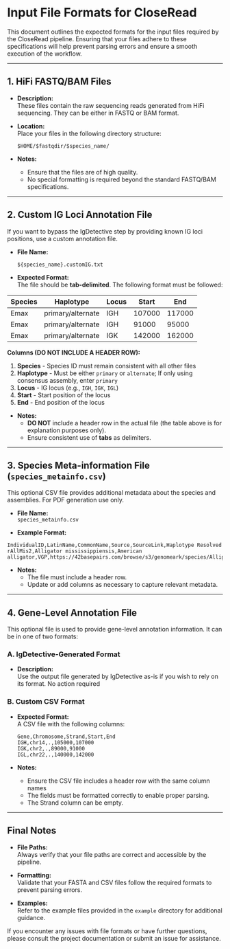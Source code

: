 # Input File Formats for CloseRead

This document outlines the expected formats for the input files required by the CloseRead pipeline. Ensuring that your files adhere to these specifications will help prevent parsing errors and ensure a smooth execution of the workflow.

---

## 1. HiFi FASTQ/BAM Files

- **Description:**  
  These files contain the raw sequencing reads generated from HiFi sequencing. They can be either in FASTQ or BAM format.
  
- **Location:**  
  Place your files in the following directory structure:
  ```
  $HOME/$fastqdir/$species_name/
  ```
  
- **Notes:**  
  - Ensure that the files are of high quality.
  - No special formatting is required beyond the standard FASTQ/BAM specifications.

---


## 2. Custom IG Loci Annotation File

If you want to bypass the IgDetective step by providing known IG loci positions, use a custom annotation file.

- **File Name:**  
  ```
  ${species_name}.customIG.txt
  ```

- **Expected Format:**  
  The file should be **tab-delimited**. The following format must be followed:

| Species | Haplotype         | Locus | Start  | End    |
|---------|-------------------|-------|--------|--------|
| Emax    | primary/alternate | IGH   | 107000 | 117000 |
| Emax    | primary/alternate | IGH   | 91000  | 95000  |
| Emax    | primary/alternate | IGK   | 142000 | 162000 |

  **Columns (DO NOT INCLUDE A HEADER ROW):**
  1. **Species** - Species ID must remain consistent with all other files
  2. **Haplotype** - Must be either `primary` or `alternate`; If only using consensus assembly, enter `primary`
  3. **Locus** - IG locus (e.g., `IGH`, `IGK`, `IGL`)
  4. **Start** - Start position of the locus
  5. **End** - End position of the locus

- **Notes:**  
  - **DO NOT** include a header row in the actual file (the table above is for explanation purposes only).
  - Ensure consistent use of **tabs** as delimiters.

---

## 3. Species Meta-information File (`species_metainfo.csv`)

This optional CSV file provides additional metadata about the species and assemblies. For PDF generation use only.

- **File Name:**  
  `species_metainfo.csv`
  
- **Example Format:**

```csv
IndividualID,LatinName,CommonName,Source,SourceLink,Haplotype Resolved
rAllMis2,Alligator mississippiensis,American alligator,VGP,https://42basepairs.com/browse/s3/genomeark/species/Alligator_mississippiensis/rAllMis2,Yes
```

- **Notes:**  
  - The file must include a header row.
  - Update or add columns as necessary to capture relevant metadata.

---

## 4. Gene-Level Annotation File

This optional file is used to provide gene-level annotation information. It can be in one of two formats:

### A. IgDetective-Generated Format

- **Description:**  
  Use the output file generated by IgDetective as-is if you wish to rely on its format. No action required

### B. Custom CSV Format

- **Expected Format:**  
  A CSV file with the following columns:
  
  ```csv
  Gene,Chromosome,Strand,Start,End
  IGH,chr14,.,105000,107000
  IGK,chr2,.,89000,91000
  IGL,chr22,.,140000,142000
  ```

- **Notes:**  
  - Ensure the CSV file includes a header row with the same column names
  - The fields must be formatted correctly to enable proper parsing.
  - The Strand column can be empty.

---

## Final Notes

- **File Paths:**  
  Always verify that your file paths are correct and accessible by the pipeline.
  
- **Formatting:**  
  Validate that your FASTA and CSV files follow the required formats to prevent parsing errors.

- **Examples:**  
  Refer to the example files provided in the `example` directory for additional guidance.

If you encounter any issues with file formats or have further questions, please consult the project documentation or submit an issue for assistance.
